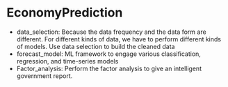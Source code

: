 # EconomyPrediction

* data_selection: Because the data frequency and the data form are different. For different kinds of data, we have to perform different kinds of models. Use data selection to build the cleaned data
* forecast_model: ML framework to engage various classification, regression, and time-series models 
* Factor_analysis: Perform the factor analysis to give an intelligent government report.

